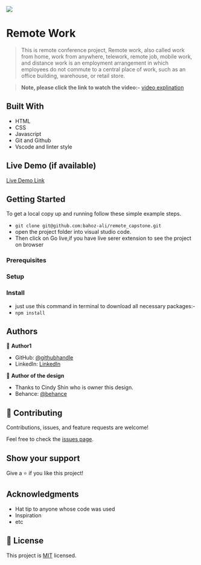![](https://img.shields.io/badge/Microverse-blueviolet)

# Remote Work

> This is remote conference project, Remote work, also called work from home, work from anywhere, telework, remote job, mobile work, and distance work is an employment arrangement in which employees do not commute to a central place of work, such as an office building, warehouse, or retail store.

> **Note, please click the link to watch the video:-**
 [video explination](https://www.loom.com/share/ad6aac0159374550bc1dea79f91743c2)

## Built With

- HTML
- CSS
- Javascript
- Git and Github
- Vscode and linter style

## Live Demo (if available)

[Live Demo Link](https://bahoz-ali.github.io/remote_capstone/)

## Getting Started

To get a local copy up and running follow these simple example steps.

- `git clone git@github.com:bahoz-ali/remote_capstone.git`
- open the project folder into visual studio code.
- Then click on Go live,if you have live serer extension to see the project on browser 

### Prerequisites

### Setup

### Install
- just use this command in terminal to download all necessary packages:-
- `npm install`

## Authors

👤 **Author1**

- GitHub: [@githubhandle](https://github.com/bahoz-ali)
- LinkedIn: [LinkedIn](https://linkedin.com/in/bahoz-ali)

👤 **Author of the design**
- Thanks to Cindy Shin who is owner this design.
- Behance: [@behance](https://www.behance.net/adagio07)

## 🤝 Contributing

Contributions, issues, and feature requests are welcome!

Feel free to check the [issues page](../../issues/).

## Show your support

Give a ⭐️ if you like this project!

## Acknowledgments

- Hat tip to anyone whose code was used
- Inspiration
- etc

## 📝 License

This project is [MIT](./MIT.md) licensed.
